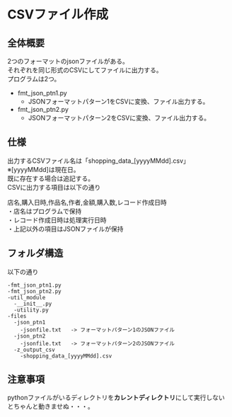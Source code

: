 # CSVファイル作成
## 全体概要
2つのフォーマットのjsonファイルがある。  
それぞれを同じ形式のCSVにしてファイルに出力する。  
プログラムは2つ。  
- fmt_json_ptn1.py
  - JSONフォーマットパターン1をCSVに変換、ファイル出力する。
- fmt_json_ptn2.py
  - JSONフォーマットパターン2をCSVに変換、ファイル出力する。

## 仕様
出力するCSVファイル名は「shopping_data_[yyyyMMdd].csv」  
※[yyyyMMdd]は現在日。  
既に存在する場合は追記する。  
CSVに出力する項目は以下の通り

店名,購入日時,作品名,作者,金額,購入数,レコード作成日時  
・店名はプログラムで保持  
・レコード作成日時は処理実行日時  
・上記以外の項目はJSONファイルが保持

## フォルダ構造
以下の通り
```
-fmt_json_ptn1.py
-fmt_json_ptn2.py
-util_module
  -__init__.py
  -utility.py
-files
  -json_ptn1
    -jsonfile.txt   -> フォーマットパターン1のJSONファイル
  -json_ptn2
    -jsonfile.txt   -> フォーマットパターン2のJSONファイル
  -z_output_csv
    -shopping_data_[yyyyMMdd].csv
```

## 注意事項
pythonファイルがいるディレクトリを**カレントディレクトリ**にして実行しないとちゃんと動きませぬ・・・。